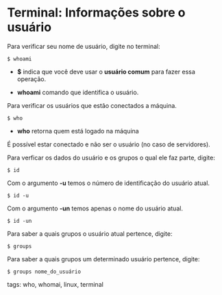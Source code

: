 # Terminal: Informações sobre o usuário

Para verificar seu nome de usuário, digite no terminal: 

```
$ whoami
```

- **$** indica que você deve usar o **usuário comum** para fazer essa operação.

- **whoami** comando que identifica o usuário.

Para verificar os usuários que estão conectados a máquina.

```
$ who
```

- **who** retorna quem está logado na máquina

É possível estar conectado e não ser o usuário (no caso de servidores).

Para verficar os dados do usuário e os grupos o qual ele faz parte, digite:

```
$ id
```

Com o argumento **-u** temos o número de identificação do usuário atual.

```
$ id -u
```

Com o argumento **-un** temos apenas o nome do usuário atual.

```
$ id -un
```

Para saber a quais grupos o usuário atual pertence, digite:

```
$ groups
```

Para saber a quais grupos um determinado usuário pertence, digite:

```
$ groups nome_do_usuário
```

tags: who, whomai, linux, terminal
